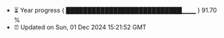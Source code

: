 - ⏳ Year progress { ███████████████████████████▁▁▁ } 91.70 %
- ⏰ Updated on Sun, 01 Dec 2024 15:21:52 GMT

